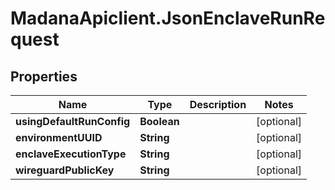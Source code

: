 # MadanaApiclient.JsonEnclaveRunRequest

## Properties

Name | Type | Description | Notes
------------ | ------------- | ------------- | -------------
**usingDefaultRunConfig** | **Boolean** |  | [optional] 
**environmentUUID** | **String** |  | [optional] 
**enclaveExecutionType** | **String** |  | [optional] 
**wireguardPublicKey** | **String** |  | [optional] 


